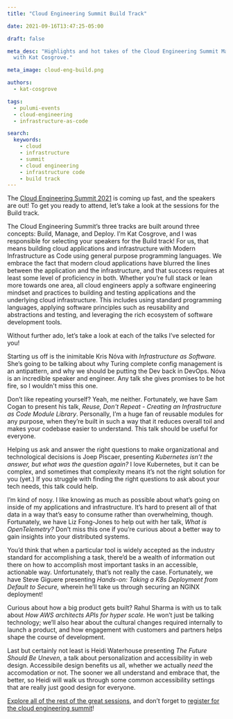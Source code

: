 ```yaml
---
title: "Cloud Engineering Summit Build Track"

date: 2021-09-16T13:47:25-05:00

draft: false

meta_desc: "Highlights and hot takes of the Cloud Engineering Summit Manage track
  with Kat Cosgrove."

meta_image: cloud-eng-build.png

authors:
  - kat-cosgrove

tags:
  - pulumi-events
  - cloud-engineering
  - infrastructure-as-code

search:
  keywords:
    - cloud
    - infrastructure
    - summit
    - cloud engineering
    - infrastructure code
    - build track
---
```


The [Cloud Engineering Summit 2021](https://www.pulumi.com/cloud-engineering-summit/) is coming up fast, and the speakers are out! To get you ready to attend, let’s take a look at the sessions for the Build track.

The Cloud Engineering Summit’s three tracks are built around three concepts: Build, Manage, and Deploy. I’m Kat Cosgrove, and I was responsible for selecting your speakers for the Build track! For us, that means building cloud applications and infrastructure with Modern Infrastructure as Code using general purpose programming languages. We embrace the fact that modern cloud applications have blurred the lines between the application and the infrastructure, and that success requires at least some level of proficiency in both. Whether you’re full stack or lean more towards one area, all cloud engineers apply a software engineering mindset and practices to building and testing applications and the underlying cloud infrastructure. This includes using standard programming languages, applying software principles such as reusability and abstractions and testing, and leveraging the rich ecosystem of software development tools.

Without further ado, let’s take a look at each of the talks I’ve selected for you!

<!--more-->

Starting us off is the inimitable Kris Nóva with *Infrastructure as Software.* She’s going to be talking about why Turing complete config management is an antipattern, and why we should be putting the Dev back in DevOps. Nóva is an incredible speaker and engineer. Any talk she gives promises to be hot fire, so I wouldn't miss this one.

Don’t like repeating yourself? Yeah, me neither. Fortunately, we have Sam Cogan to present his talk, *Reuse, Don't Repeat - Creating an Infrastructure as Code Module Library*. Personally, I’m a huge fan of reusable modules for any purpose, when they’re built in such a way that it reduces overall toil and makes your codebase easier to understand. This talk should be useful for everyone.

Helping us ask and answer the right questions to make organizational and technological decisions is Joep Piscaer, presenting *Kubernetes isn’t the answer, but what was the question again?* I love Kubernetes, but it can be complex, and sometimes that complexity means it’s not the right solution for you (yet.) If you struggle with finding the right questions to ask about your tech needs, this talk could help.

I’m kind of nosy. I like knowing as much as possible about what’s going on inside of my applications and infrastructure. It’s hard to present all of that data in a way that’s easy to consume rather than overwhelming, though. Fortunately, we have Liz Fong-Jones to help out with her talk, *What is OpenTelemetry?* Don’t miss this one if you’re curious about a better way to gain insights into your distributed systems.

You’d think that when a particular tool is widely accepted as the industry standard for accomplishing a task, there’d be a wealth of information out there on how to accomplish most important tasks in an accessible, actionable way. Unfortunately, that’s not really the case. Fortunately, we have Steve Giguere presenting *Hands-on: Taking a K8s Deployment from Default to Secure,* wherein he’ll take us through securing an NGINX deployment!

Curious about how a big product gets built? Rahul Sharma is with us to talk about *How AWS architects APIs for hyper scale.* He won’t just be talking technology; we’ll also hear about the cultural changes required internally to launch a product, and how engagement with customers and partners helps shape the course of development.

Last but certainly not least is Heidi Waterhouse presenting *The Future Should Be Uneven*, a talk about personalization and accessibility in web design. Accessibile design benefits us all, whether we actually *need* the accomodation or not. The sooner we all understand and embrace that, the better, so Heidi will walk us through some common accessibility settings that are really just good design for everyone.

[Explore all of the rest of the great sessions](https://www.pulumi.com/cloud-engineering-summit/sessions/), and don’t forget to [register for the cloud engineering summit](https://www.pulumi.com/cloud-engineering-summit/)!
